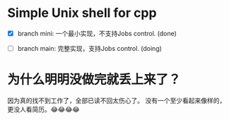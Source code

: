# Simple Unix shell for cpp

- [x] branch mini: 一个最小实现，不支持Jobs control. (done)
- [ ] branch main: 完整实现，支持Jobs control. (doing)


# 为什么明明没做完就丢上来了？

  因为真的找不到工作了，全部已读不回太伤心了。 没有一个至少看起来像样的，更没人看简历。😂😂😂😂
